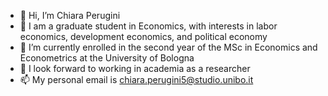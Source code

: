 - 👋 Hi, I’m Chiara Perugini
- 👀 I am a graduate student in Economics, with interests in labor economics, development economics, and political economy 
- 🌱 I’m currently enrolled in the second year of the MSc in Economics and Econometrics at the University of Bologna 
- 💞️ I look forward to working in academia as a researcher 
- 📫 My personal email is chiara.perugini5@studio.unibo.it 

<!---
chiaraperugini/chiaraperugini is a ✨ special ✨ repository because its `README.md` (this file) appears on your GitHub profile.
You can click the Preview link to take a look at your changes.
--->
